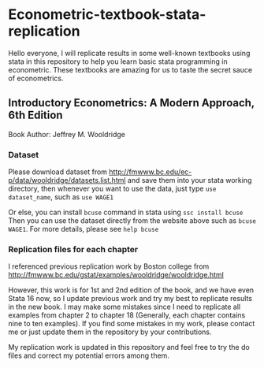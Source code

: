 # Econometric-textbook-stata-replication

Hello everyone, I will replicate results in some well-known textbooks using stata in this repository to help you learn basic stata programming in econometric. These textbooks are amazing for us to taste the secret sauce of econometrics. 

## Introductory Econometrics: A Modern Approach, 6th Edition

Book Author: Jeffrey M. Wooldridge 

### Dataset 

Please download dataset from http://fmwww.bc.edu/ec-p/data/wooldridge/datasets.list.html and save them into your stata working directory, then whenever you want to use the data, just type `use dataset_name`, such as `use WAGE1`

Or else, you can install `bcuse` command in stata using `ssc install bcuse`
Then you can use the dataset directly from the website above such as `bcuse WAGE1`. For more details, please see `help bcuse`

### Replication files for each chapter

I referenced previous replication work by Boston college from http://fmwww.bc.edu/gstat/examples/wooldridge/wooldridge.html

However, this work is for 1st and 2nd edition of the book, and we have even Stata 16 now, so I update previous work and try my best to replicate results in the new book. I may make some mistakes since I need to replicate all examples from chapter 2 to chapter 18 (Generally, each chapter contains nine to ten examples). If you find some mistakes in my work, please contact me or just update them in the repository by your contributions.  

My replication work is updated in this repository and feel free to try the do files and correct my potential errors among them.  

